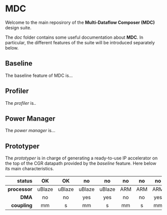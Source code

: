 # MDC
Welcome to the main reposirory of the **Multi-Dataflow Composer (MDC)** design suite.

The _doc_ folder contains some useful documentation about **MDC**. In particular, the different features of the suite will be introduced separately below.

## Baseline
The baseline feature of MDC is...

## Profiler
The _profiler_ is..

## Power Manager
The _power manager_ is... 

## Prototyper
The _prototyper_ is in charge of generating a ready-to-use IP accelerator on the top of the CGR datapath provided by the _baseline_ feature.
Here below its main characteristics.

|    **status** |   OK   |   OK   |   no   |   no   | no  | no  | no  | no  |
|--------------:|:------:|:------:|:------:|:------:|:---:|:---:|:---:|:---:|
| **processor** | uBlaze | uBlaze | uBlaze | uBlaze | ARM | ARM | ARM | ARM |
|       **DMA** |   no   |   no   |   yes  |   yes  |  no |  no | yes | yes |
|  **coupling** |   mm   |    s   |   mm   |    s   |  mm |  s  |  mm |  s  |
